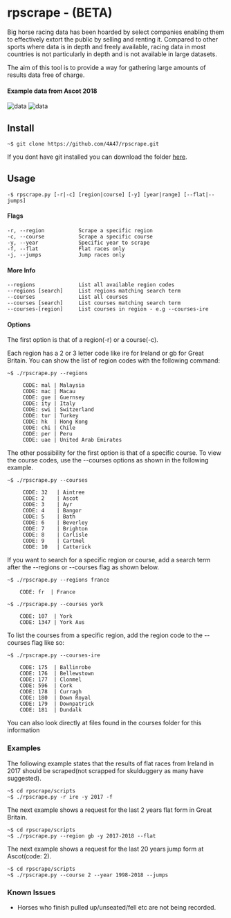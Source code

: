 # rpscrape - (BETA)

Big horse racing data has been hoarded by select companies enabling them to effectively extort the public by selling and renting it. Compared to other sports where data is in depth and freely available, racing data in most countries is not particularly in depth and is not available in large datasets.

The aim of this tool is to provide a way for gathering large amounts of results data free of charge.


#### Example data from Ascot 2018

![data](https://i.postimg.cc/7LncCDMG/data1.png)
![data](https://i.postimg.cc/SsQPC5DZ/data2.png)

## Install

```
~$ git clone https://github.com/4A47/rpscrape.git
```

If you dont have git installed you can download the folder [here](https://github.com/4A47/rpscrape/archive/master.zip).

## Usage
```
-$ rpscrape.py [-r|-c] [region|course] [-y] [year|range] [--flat|--jumps]
```

#### Flags

```
-r, --region           Scrape a specific region
-c, --course           Scrape a specific course
-y, --year             Specific year to scrape
-f, --flat             Flat races only
-j, --jumps            Jump races only
```
#### More Info

```
--regions              List all available region codes
--regions [search]     List regions matching search term
--courses              List all courses
--courses [search]     List courses matching search term
--courses-[region]     List courses in region - e.g --courses-ire
```

#### Options

The first option is that of a region(-r) or a course(-c).

Each region has a 2 or 3 letter code like ire for Ireland or gb for Great Britain. You can show the list of region codes with the following command:
```
~$ ./rpscrape.py --regions

     CODE: mal | Malaysia
     CODE: mac | Macau
     CODE: gue | Guernsey
     CODE: ity | Italy
     CODE: swi | Switzerland
     CODE: tur | Turkey
     CODE: hk  | Hong Kong
     CODE: chi | Chile
     CODE: per | Peru
     CODE: uae | United Arab Emirates

```

The other possibility for the first option is that of a specific course. To view the course codes, use the --courses options as shown in the following example.

```
~$ ./rpscrape.py --courses

     CODE: 32   | Aintree
     CODE: 2    | Ascot
     CODE: 3    | Ayr
     CODE: 4    | Bangor
     CODE: 5    | Bath
     CODE: 6    | Beverley
     CODE: 7    | Brighton
     CODE: 8    | Carlisle
     CODE: 9    | Cartmel
     CODE: 10   | Catterick

```

If you want to search for a specific region or course, add a search term after the --regions or --courses flag as shown below.

```
~$ ./rpscrape.py --regions france

    CODE: fr  | France

```

```
~$ ./rpscrape.py --courses york

    CODE: 107  | York
    CODE: 1347 | York Aus

```

To list the courses from a specific region, add the region code to the --courses flag like so:
 ```
~$ ./rpscrape.py --courses-ire

     CODE: 175  | Ballinrobe
     CODE: 176  | Bellewstown
     CODE: 177  | Clonmel
     CODE: 596  | Cork
     CODE: 178  | Curragh
     CODE: 180  | Down Royal
     CODE: 179  | Downpatrick
     CODE: 181  | Dundalk

 ```

You can also look directly at files found in the courses folder for this information

### Examples

The following example states that the results of flat races from Ireland in 2017 should be scraped(not scrapped for skulduggery as many have suggested).

```
~$ cd rpscrape/scripts
~$ ./rpscrape.py -r ire -y 2017 -f
```

The next example shows a request for the last 2 years flat form in Great Britain.

```
~$ cd rpscrape/scripts
~$ ./rpscrape.py --region gb -y 2017-2018 --flat
```

The next example shows a request for the last 20 years jump form at Ascot(code: 2).
```
~$ cd rpscrape/scripts
~$ ./rpscrape.py --course 2 --year 1998-2018 --jumps
```

### Known Issues

* Horses who finish pulled up/unseated/fell etc are not being recorded.